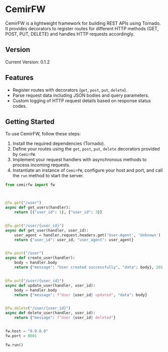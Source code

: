 # CemirFW

CemirFW is a lightweight framework for building REST APIs using Tornado. It provides decorators to register routes for different HTTP methods (GET, POST, PUT, DELETE) and handles HTTP requests accordingly.

## Version
Current Version: 0.1.2

## Features
- Register routes with decorators (`get`, `post`, `put`, `delete`).
- Parse request data including JSON bodies and query parameters.
- Custom logging of HTTP request details based on response status codes.

## Getting Started
To use CemirFW, follow these steps:

1. Install the required dependencies (Tornado).
2. Define your routes using the `get`, `post`, `put`, `delete` decorators provided by `CemirFW`.
3. Implement your request handlers with asynchronous methods to process incoming requests.
4. Instantiate an instance of `CemirFW`, configure your host and port, and call the `run` method to start the server.

```python
from cemirfw import fw



@fw.get("/user")
async def get_users(handler):
    return [{"user_id": 1}, {"user_id": 3}]


@fw.get("/user/{user_id}")
async def get_user(handler, user_id):
    user_agent = handler.request.headers.get('User-Agent', 'Unknown')
    return {"user_id": user_id, "user_agent": user_agent}


@fw.post("/user")
async def create_user(handler):
    body = handler.body
    return {"message": "User created successfully", "data": body}, 201


@fw.put("/user/{user_id}")
async def update_user(handler, user_id):
    body = handler.body
    return {"message": f"User {user_id} updated", "data": body}


@fw.delete("/user/{user_id}")
async def delete_user(handler, user_id):
    return {"message": f"User {user_id} deleted"}


fw.host = "0.0.0.0"
fw.port = 8001

fw.run()

```